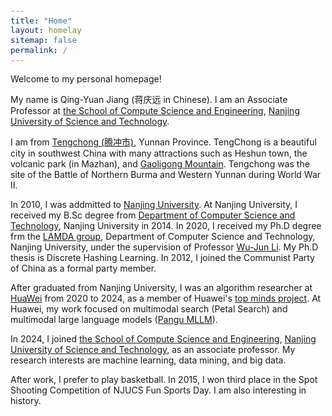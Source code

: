 ```yaml
---
title: "Home"
layout: homelay
sitemap: false
permalink: /
---
```


<style>
code {padding: 6px 8px; font-size: 90%;}
</style>

Welcome to my personal homepage! 

My name is Qing-Yuan Jiang (蒋庆远 in Chinese). I am an Associate Professor at <a href="https://cs.njust.edu.cn/" target="_blank">the School of Compute Science and Engineering</a>, <a href="https://www.njust.edu.cn/" target="_blank">Nanjing University of Science and Technology</a>.

I am from <a href="https://en.wikipedia.org/wiki/Tengchong" _target="_blank">Tengchong (腾冲市)</a>, Yunnan Province. TengChong is a beautiful city in southwest China with many attractions such as Heshun town, the volcanic park (in Mazhan), and <a href="https://en.wikipedia.org/wiki/Gaoligong_Mountains" _target="_blank">Gaoligong Mountain</a>. Tengchong was the site of the Battle of Northern Burma and Western Yunnan during World War II.

In 2010, I was addmitted to <a href="https://www.nju.edu.cn/" _target="_blank">Nanjing University</a>. At Nanjing University, I received my B.Sc degree from <a href="https://cs.nju.edu.cn/" _target="_blank">Department of Computer Science and Technology</a>, Nanjing University in 2014. In 2020, I received my Ph.D degree frm the <a href="https://www.lamda.nju.edu.cn/CH.MainPage.ashx" target="_blan">LAMDA group</a>, Department of Computer Science and Technology, Nanjing University, under the supervision of Professor <a href="https://cs.nju.edu.cn/lwj" target="_blank">Wu-Jun Li</a>. My Ph.D thesis is Discrete Hashing Learning. In 2012, I joined the Communist Party of China as a formal party member.

After graduated from Nanjing University, I was an algorithm researcher at <a href="https://www.huawei.com/cn/" _target="_blank">HuaWei</a> from 2020 to 2024, as a member of Huawei's <a href="https://career.huawei.com/reccampportal/portal5/topminds.html" _target="_blank">top minds project</a>. At Huawei, my work focused on multimodal search (Petal Search) and multimodal large language models (<a href="https://www.huaweicloud.com/product/pangu.html" target="_blank">Pangu MLLM</a>).

In 2024, I joined <a href="https://cs.njust.edu.cn/" target="_blank">the School of Compute Science and Engineering</a>, <a href="https://www.njust.edu.cn/" target="_blank">Nanjing University of Science and Technology</a>, as an associate professor. My research interests are machine learning, data mining, and big data.

After work, I prefer to play basketball. In 2015, I won third place in the Spot Shooting Competition of NJUCS Fun Sports Day. I am also interesting in history. 



